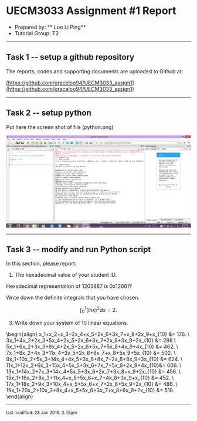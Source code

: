 UECM3033 Assignment #1 Report
========================================================

- Prepared by: ** Loo Li Ping**
- Tutorial Group: T2

--------------------------------------------------------

## Task 1 -- setup a github repository

The reports, codes and supporting documents are uploaded to Github at: 

[https://github.com/graceloo94/UECM3033_assign1](https://github.com/graceloo94/UECM3033_assign1)


---------------------------------------------------------

## Task 2 -- setup python

Put here the screen shot of file (python.png)

![python.png](python.png)


------------------------------------------------------------

## Task 3 -- modify and run Python script

In this section, please report:

1. The hexadecimal value of your student ID.

Hexadecimal representation of 1205887 is 0x12667f

 Write down the definite integrals that you have chosen.

$$\int_0^{1} {(ln{x})^2}dx = {2}.$$

3. Write down your system of 10 linear equations.

\begin{align}  x_1+x_2+x_3+2x_4+x_5+2x_6+3x_7+x_8+2x_9+x_{10} &= 176. \\
3x_1+4x_2+2x_3+5x_4+2x_5+2x_6+3x_7+2x_8+3x_9+2x_{10} &= 286.\\
5x_1+6x_2+3x_3+8x_4+2x_5+2x_6+5x_7+5x_8+4x_9+4x_{10} &= 462. \\
7x_1+8x_2+4x_3+11x_4+3x_5+2x_6+6x_7+x_8+5x_9+5x_{10} &= 502. \\
9x_1+10x_2+5x_3+14x_4+4x_5+3x_6+8x_7+2x_8+8x_9+3x_{10} &= 624. \\
11x_1+12x_2+6x_3+15x_4+5x_5+3x_6+7x_7+5x_8+2x_9+4x_{10}&= 606. \\
13x_1+14x_2+7x_3+14x_4+5x_5+3x_6+2x_7+3x_8+x_9+2x_{10} &= 456. \\
15x_1+16x_2+8x_3+11x_4+x_5+5x_6+x_7+4x_8+3x_9+x_{10} &= 452. \\
17x_1+18x_2+9x_3+10x_4+x_5+5x_6+x_7+2x_8+5x_9+2x_{10} &= 486. \\
19x_1+20x_2+10x_3+8x_4+x_5+5x_6+3x_7+x_8+6x_9+2x_{10} &= 518. \end{align}


-----------------------------------

<sup>last modified: 28 Jan 2016, 3.45pm </sup>
